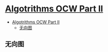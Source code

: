 # [Algotrithms OCW Part II](https://cuvids.io/app/course/2/)
- [Algotrithms OCW Part II](#algotrithms-ocw-part-ii)
  - [无向图](#无向图)
## 无向图
